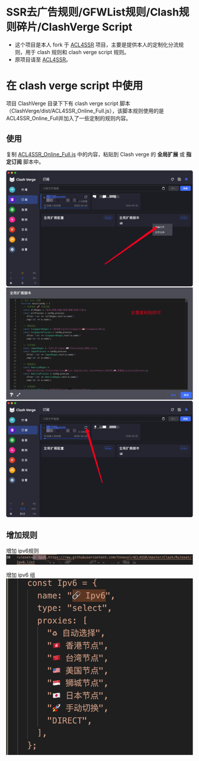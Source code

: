 # SSR去广告规则/GFWList规则/Clash规则碎片/ClashVerge Script

* 这个项目是本人 fork 于 [ACL4SSR](https://github.com/ACL4SSR/ACL4SSR) 项目，主要是提供本人的定制化分流规则，用于 clash 规则和 clash verge script 规则。
* 原项目请至 [ACL4SSR](https://github.com/ACL4SSR/ACL4SSR/tree/master)。

# 在 clash verge script 中使用

 项目 ClashVerge 目录下下有 clash verge script 脚本（ClashVerge/dist/ACL4SSR_Online_Full.js），该脚本规则使用的是 ACL4SSR_Online_Full并加入了一些定制的规则内容。

 ## 使用
  
  复制 [ACL4SSR_Online_Full.js](https://github.com/tnnevol/ACL4SSR/blob/master/ClashVerge/dist/ACL4SSR_Online_Full.js) 中的内容，粘贴到 Clash verge 的 __全局扩展__ 或 __指定订阅__ 脚本中。

  ![Alt text](./ClashVerge/assets/image.png)
  ![Alt text](./ClashVerge/assets/image2.png)
  ![Alt text](./ClashVerge/assets/image3.png)

  ## 增加规则

  增加 ipv6规则
  ![Alt text](./ClashVerge/assets/image4.png)

  增加 ipv6 组
  ![Alt text](./ClashVerge/assets/image5.png)

